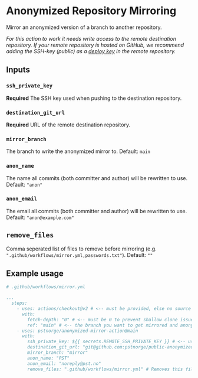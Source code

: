 # Anonymized Repository Mirroring
Mirror an anonymized version of a branch to another repository.

_For this action to work it needs write access to the remote destination repository. If your remote repository is hosted on GitHub, we recommend adding the SSH-key (public) as a [deploy key](https://docs.github.com/en/free-pro-team@latest/developers/overview/managing-deploy-keys#deploy-keys) in the remote repository._

## Inputs

### `ssh_private_key`

**Required** The SSH key used when pushing to the destination repository.

### `destination_git_url`

**Required** URL of the remote destination repository.

### `mirror_branch`

The branch to write the anonymized mirror to. Default: `main`

### `anon_name`

The name all commits (both committer and author) will be rewritten to use. Default: `"anon"`

### `anon_email`

The email all commits (both committer and author) will be rewritten to use. Default: `"anon@example.com"`

## `remove_files`

Comma seperated list of files to remove before mirroring (e.g. `".github/workflows/mirror.yml,passwords.txt"`). Default: `""`

## Example usage

```yaml
# .github/workflows/mirror.yml

...
  steps:
    - uses: actions/checkout@v2 # <-- must be provided, else no source repo is provided to anonymized-mirror-action
      with:
        fetch-depth: "0" # <-- must be 0 to prevent shallow clone issues
        ref: "main" # <-- the branch you want to get mirrored and anonymized
    - uses: pstnorge/anonymized-mirror-action@main
      with:
        ssh_private_key: ${{ secrets.REMOTE_SSH_PRIVATE_KEY }} # <-- use GitHub secrets for the SSH key
        destination_git_url: "git@github.com:pstnorge/public-anonymized-repo.git"
        mirror_branch: "mirror"
        anon_name: "PST"
        anon_email: "noreply@pst.no"
        remove_files: ".github/workflows/mirror.yml" # Removes this file from the anonymized mirror
```
